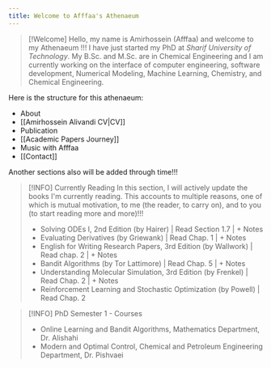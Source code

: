 ```yaml
---
title: Welcome to Afffaa's Athenaeum
---
```


> [!Welcome]
> Hello, my name is Amirhossein (Afffaa) and welcome to my Athenaeum !!!
> I have just started my PhD at _Sharif University of Technology_. My B.Sc. and M.Sc. are in Chemical Engineering and I am currently working on the interface of computer engineering, software development, Numerical Modeling, Machine Learning, Chemistry, and Chemical Engineering.



Here is the structure for this athenaeum:
- About
- [[Amirhossein Alivandi CV|CV]]
- Publication
- [[Academic Papers Journey]]
- Music with Afffaa
- [[Contact]]

Another sections also will be added through time!!!


> [!INFO] Currently Reading
> In this section, I will actively update the books I'm currently reading. This accounts to multiple reasons, one of which is mutual motivation, to me (the reader, to carry on), and to you (to start reading more and more)!!!
>
> - Solving ODEs I, 2nd Edition (by Hairer) | Read Section 1.7 | + Notes
> - Evaluating Derivatives (by Griewank) | Read Chap. 1 | + Notes
> - English for Writing Research Papers, 3rd Edition (by Wallwork) | Read chap. 2 | + Notes
> - Bandit Algorithms (by Tor Lattimore) | Read Chap. 5 | + Notes
> - Understanding Molecular Simulation, 3rd Edition (by Frenkel) | Read Chap. 2 | + Notes
> - Reinforcement Learning and Stochastic Optimization (by Powell) | Read Chap. 2

> [!INFO] PhD Semester 1 - Courses
> - Online Learning and Bandit Algorithms, Mathematics Department, Dr. Alishahi
> - Modern and Optimal Control, Chemical and Petroleum Engineering Department, Dr. Pishvaei

